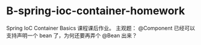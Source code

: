 # B-spring-ioc-container-homework
Spring IoC Container Basics 课程课后作业。
主观题：
@Component 已经可以支持声明一个 bean 了，为何还要再弄个 @Bean 出来？
